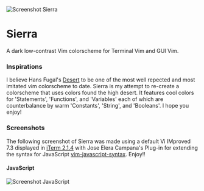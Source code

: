 ![Screenshot Sierra](https://cloud.githubusercontent.com/assets/11221489/12941005/218f5218-cf83-11e5-9f1b-08dbfa6bc5fc.jpg)

# Sierra #

A dark low-contrast Vim colorscheme for Terminal Vim and GUI Vim. 

### Inspirations ###

I believe Hans Fugal's [Desert](http://www.vim.org/scripts/script.php?script_id=105) to be one of the most well repected and most imitated vim colorscheme to date. Sierra is my attempt to re-create a colorscheme that uses colors found the high desert. It features cool colors for 'Statements', 'Functions', and 'Variables' each of which are counterbalance by warm 'Constants', 'String', and 'Booleans'. I hope you enjoy!

### Screenshots ###

The following screenshot of Sierra was made using a default Vi IMproved 7.3 displayed in [iTerm 2.1.4](https://www.iterm2.com) with Jose Elera Campana's Plug-in for extending the syntax for JavaScript [vim-javascript-syntax](https://github.com/jelera/vim-javascript-syntax). Enjoy!!


#### JavaScript ####
![Screenshot JavaScript]()
